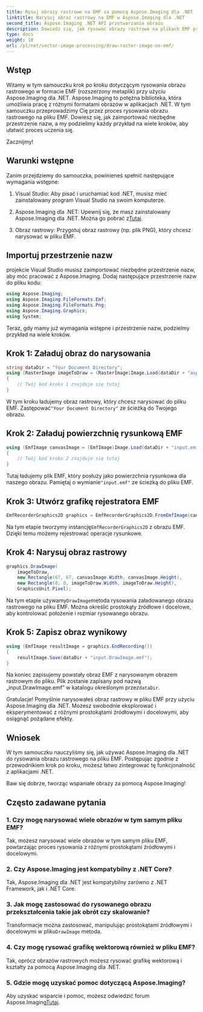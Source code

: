 ```yaml
---
title: Rysuj obrazy rastrowe na EMF za pomocą Aspose.Imaging dla .NET
linktitle: Narysuj obraz rastrowy na EMF w Aspose.Imaging dla .NET
second_title: Aspose.Imaging .NET API przetwarzania obrazu
description: Dowiedz się, jak rysować obrazy rastrowe na plikach EMF przy użyciu Aspose.Imaging dla .NET. Twórz oszałamiające efekty wizualne bez wysiłku.
type: docs
weight: 10
url: /pl/net/vector-image-processing/draw-raster-image-on-emf/
---
```


## Wstęp

Witamy w tym samouczku krok po kroku dotyczącym rysowania obrazu rastrowego w formacie EMF (rozszerzony metaplik) przy użyciu Aspose.Imaging dla .NET. Aspose.Imaging to potężna biblioteka, która umożliwia pracę z różnymi formatami obrazów w aplikacjach .NET. W tym samouczku przeprowadzimy Cię przez proces rysowania obrazu rastrowego na pliku EMF. Dowiesz się, jak zaimportować niezbędne przestrzenie nazw, a my podzielimy każdy przykład na wiele kroków, aby ułatwić proces uczenia się.

Zacznijmy!

## Warunki wstępne

Zanim przejdziemy do samouczka, powinieneś spełnić następujące wymagania wstępne:

1. Visual Studio: Aby pisać i uruchamiać kod .NET, musisz mieć zainstalowany program Visual Studio na swoim komputerze.

2.  Aspose.Imaging dla .NET: Upewnij się, że masz zainstalowany Aspose.Imaging dla .NET. Można go pobrać z[Tutaj](https://releases.aspose.com/imaging/net/).

3. Obraz rastrowy: Przygotuj obraz rastrowy (np. plik PNG), który chcesz narysować w pliku EMF.

## Importuj przestrzenie nazw

projekcie Visual Studio musisz zaimportować niezbędne przestrzenie nazw, aby móc pracować z Aspose.Imaging. Dodaj następujące przestrzenie nazw do pliku kodu:

```csharp
using Aspose.Imaging;
using Aspose.Imaging.FileFormats.Emf;
using Aspose.Imaging.FileFormats.Png;
using Aspose.Imaging.Graphics;
using System;
```

Teraz, gdy mamy już wymagania wstępne i przestrzenie nazw, podzielmy przykład na wiele kroków.

## Krok 1: Załaduj obraz do narysowania

```csharp
string dataDir = "Your Document Directory";
using (RasterImage imageToDraw = (RasterImage)Image.Load(dataDir + "asposenet_220_src01.png"))
{
    // Twój kod kroku 1 znajduje się tutaj
}
```

 W tym kroku ładujemy obraz rastrowy, który chcesz narysować do pliku EMF. Zastępować`"Your Document Directory"` ze ścieżką do Twojego obrazu.

## Krok 2: Załaduj powierzchnię rysunkową EMF

```csharp
using (EmfImage canvasImage = (EmfImage)Image.Load(dataDir + "input.emf"))
{
    // Twój kod kroku 2 znajduje się tutaj
}
```

 Tutaj ładujemy plik EMF, który posłuży jako powierzchnia rysunkowa dla naszego obrazu. Pamiętaj o wymianie`"input.emf"` ze ścieżką do pliku EMF.

## Krok 3: Utwórz grafikę rejestratora EMF

```csharp
EmfRecorderGraphics2D graphics = EmfRecorderGraphics2D.FromEmfImage(canvasImage);
```

 Na tym etapie tworzymy instancję`EmfRecorderGraphics2D` z obrazu EMF. Dzięki temu możemy rejestrować operacje rysunkowe.

## Krok 4: Narysuj obraz rastrowy

```csharp
graphics.DrawImage(
    imageToDraw,
    new Rectangle(67, 67, canvasImage.Width, canvasImage.Height),
    new Rectangle(0, 0, imageToDraw.Width, imageToDraw.Height),
    GraphicsUnit.Pixel);
```

 Na tym etapie używamy`DrawImage`metoda rysowania załadowanego obrazu rastrowego na pliku EMF. Można określić prostokąty źródłowe i docelowe, aby kontrolować położenie i rozmiar rysowanego obrazu.

## Krok 5: Zapisz obraz wynikowy

```csharp
using (EmfImage resultImage = graphics.EndRecording())
{
    resultImage.Save(dataDir + "input.DrawImage.emf");
}
```

 Na koniec zapisujemy powstały obraz EMF z narysowanym obrazem rastrowym do pliku. Plik zostanie zapisany pod nazwą „input.DrawImage.emf” w katalogu określonym przez`dataDir`.

Gratulacje! Pomyślnie narysowałeś obraz rastrowy w pliku EMF przy użyciu Aspose.Imaging dla .NET. Możesz swobodnie eksplorować i eksperymentować z różnymi prostokątami źródłowymi i docelowymi, aby osiągnąć pożądane efekty.

## Wniosek

W tym samouczku nauczyliśmy się, jak używać Aspose.Imaging dla .NET do rysowania obrazu rastrowego na pliku EMF. Postępując zgodnie z przewodnikiem krok po kroku, możesz łatwo zintegrować tę funkcjonalność z aplikacjami .NET.

Baw się dobrze, tworząc wspaniałe obrazy za pomocą Aspose.Imaging!

## Często zadawane pytania

### 1. Czy mogę narysować wiele obrazów w tym samym pliku EMF?

Tak, możesz narysować wiele obrazów w tym samym pliku EMF, powtarzając proces rysowania z różnymi prostokątami źródłowymi i docelowymi.

### 2. Czy Aspose.Imaging jest kompatybilny z .NET Core?

Tak, Aspose.Imaging dla .NET jest kompatybilny zarówno z .NET Framework, jak i .NET Core.

### 3. Jak mogę zastosować do rysowanego obrazu przekształcenia takie jak obrót czy skalowanie?

 Transformacje można zastosować, manipulując prostokątami źródłowymi i docelowymi w pliku`DrawImage` metoda.

### 4. Czy mogę rysować grafikę wektorową również w pliku EMF?

Tak, oprócz obrazów rastrowych możesz rysować grafikę wektorową i kształty za pomocą Aspose.Imaging dla .NET.

### 5. Gdzie mogę uzyskać pomoc dotyczącą Aspose.Imaging?

 Aby uzyskać wsparcie i pomoc, możesz odwiedzić forum Aspose.Imaging[Tutaj](https://forum.aspose.com/).
